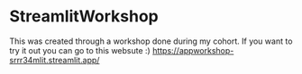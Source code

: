 # StreamlitWorkshop

This was created through a workshop done during my cohort. If you want to try it out you can go to this websute :) https://appworkshop-srrr34mlit.streamlit.app/
